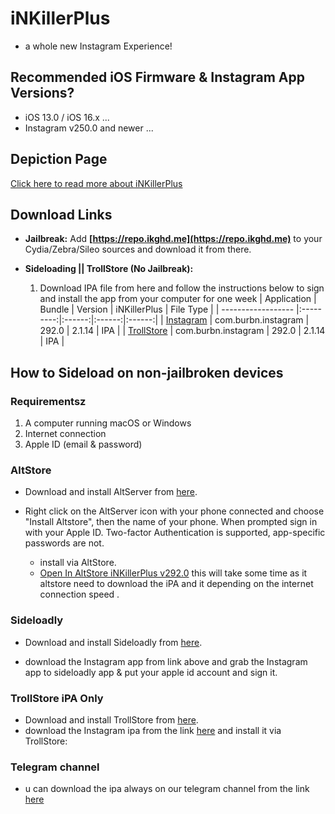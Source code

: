 # iNKillerPlus
* a whole new Instagram Experience!

## Recommended iOS Firmware & Instagram App Versions?
* iOS 13.0 / iOS 16.x ...
* Instagram v250.0 and newer ...


## Depiction Page
[Click here to read more about iNKillerPlus](https://repo.ikghd.me/depictions/?p=me.ikghd.inkplus)

## Download Links

* **Jailbreak:** Add __[https://repo.ikghd.me](https://repo.ikghd.me)__ to your Cydia/Zebra/Sileo sources and download it from there.
* **Sideloading || TrollStore (No Jailbreak):**

    1. Download IPA file from here and follow the instructions below to sign and install the app from your computer for one week
        | Application | Bundle | Version | iNKillerPlus | File Type |
        | ------------------ |:---------:|:------:|:------:|:------:|
        | [Instagram](https://ikghd.site/ipa/Instagram_292.0_iNKillerPlus_2.1.14.ipa) | com.burbn.instagram | 292.0 | 2.1.14 | IPA |
        | [TrollStore](https://ikghd.site/ipa/Instagram_292.0_iNKillerPlus_2.1.14_TrollStore.ipa) | com.burbn.instagram | 292.0 | 2.1.14 | IPA |


## How to Sideload on non-jailbroken devices
### Requirementsz
1. A computer running macOS or Windows
2. Internet connection
3. Apple ID (email & password)


### AltStore
* Download and install AltServer from [here](https://altstore.io).

* Right click on the AltServer icon with your phone connected and choose "Install Altstore", then the name of your phone. When prompted sign in with your Apple ID. Two-factor Authentication is supported, app-specific passwords are not.

    * install via AltStore.
    * [Open In AltStore iNKillerPlus v292.0](https://tinyurl.com/) this will take some time as it altstore need to download the iPA and it depending on the internet connection speed .



### Sideloadly
* Download and install Sideloadly from [here](https://sideloadly.io).

* download the Instagram app from link above and grab the Instagram app to sideloadly app & put your apple id account and sign it.


### TrollStore iPA Only
* Download and install TrollStore from [here](https://github.com/opa334/TrollStore).
* download the Instagram ipa from the link [here](https://ikghd.site/ipa/Instagram_292.0_iNKillerPlus_2.1.14_TrollStore.ipa) and install it via TrollStore:


### Telegram channel
* u can download the ipa always on our telegram channel from the link [here](https://t.me/ikghdiPA)
